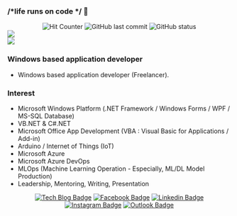 ### /*life runs on code */ 👋
<div align="center">
<img alt="Hit Counter" src="https://hits.seeyoufarm.com/api/count/incr/badge.svg?url=https%3A%2F%2Fgithub.com%2Fhappybono%2Fhit-counter">
<img alt="GitHub last commit" src="https://img.shields.io/github/last-commit/happybono/happybono">
<img alt="GitHub status" src="https://img.shields.io/badge/job%20status-offers%20welcome-brightgreen">
</div>
 
<!--
**happybono/happybono** is a ✨ _special_ ✨ repository because its `README.md` (this file) appears on your GitHub profile.

Here are some ideas to get you started:

- 🔭 I’m currently working on ...
- 🌱 I’m currently learning ...
- 👯 I’m looking to collaborate on ...
- 🤔 I’m looking for help with ...
- 💬 Ask me about ...
- 📫 How to reach me: ...
- 😄 Pronouns: ...
- ⚡ Fun fact: ...
-->


<a href="https://github.com/anuraghazra/github-readme-stats">
  <img align="center" src="https://github-readme-stats.vercel.app/api?username=happybono" />
</a>
<br>
<a href="https://github.com/anuraghazra/github-readme-stats">
  <img align="center" src="https://github-readme-stats.vercel.app/api/top-langs/?username=happybono&layout=compact" />
</a>

### Windows based application developer
-  Windows based application developer (Freelancer).

### Interest
- Microsoft Windows Platform (.NET Framework / Windows Forms / WPF / MS-SQL Database)
- VB.NET & C#.NET
- Microsoft Office App Development (VBA : Visual Basic for Applications / Add-in)
- Arduino / Internet of Things (IoT)
- Microsoft Azure
- Microsoft Azure DevOps
- MLOps (Machine Learning Operation - Especially, ML/DL Model Production)
- Leadership, Mentoring, Writing, Presentation
 
<div align=center>
  
[![Tech Blog Badge](http://img.shields.io/badge/-WordPress-21759B?style=flat&logo=WordPress&link=https://happybono.wordpress.com/)](https://happybono.wordpress.com/)
[![Facebook Badge](https://img.shields.io/badge/facebook-1877f2?style=flat-&logo=facebook&logoColor=white&link=https://www.facebook.com/happybono)](https://www.facebook.com/happybono)
[![Linkedin Badge](https://img.shields.io/badge/-LinkedIn-blue?style=flat-square&logo=Linkedin&logoColor=white&link=https://www.linkedin.com/in/happybono/)](https://www.linkedin.com/in/happybono)
[![Instagram Badge](https://img.shields.io/badge/Instagram-E4405F?style=flat&logo=Instagram&logoColor=white&link=mailto:happybono@outlook.com)](mailto:happybono@outlook.com)
[![Outlook Badge](https://img.shields.io/badge/Outlook-0078D4?style=flat&logo=Microsoft%20Outlook&logoColor=white&link=mailto:happybono@outlook.com)](mailto:happybono@outlook.com)
</div>
